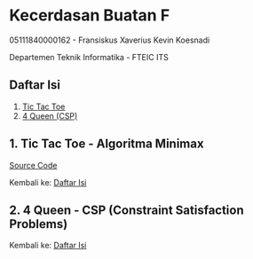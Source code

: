 # Kecerdasan Buatan F

05111840000162 - Fransiskus Xaverius Kevin Koesnadi

Departemen Teknik Informatika - FTEIC ITS

## Daftar Isi
1. [Tic Tac Toe](#1.-tic-tac-toe---algoritma-minimax)
2. [4 Queen (CSP)](#2.-4-queen---CSP-(constraint-satisfaction-problems))

## 1. Tic Tac Toe - Algoritma Minimax

[Source Code](https://github.com/FXKevinK/KB-F_05111840000162/tree/master/Tic%20Tac%20Toe)

Kembali ke: [Daftar Isi](#daftar-isi)

## 2. 4 Queen - CSP (Constraint Satisfaction Problems)

Kembali ke: [Daftar Isi](#daftar-isi)
